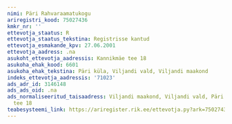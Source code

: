```yaml
---
nimi: Päri Rahvaraamatukogu
ariregistri_kood: 75027436
kmkr_nr: ''
ettevotja_staatus: R
ettevotja_staatus_tekstina: Registrisse kantud
ettevotja_esmakande_kpv: 27.06.2001
ettevotja_aadress: .na
asukoht_ettevotja_aadressis: Kannikmäe tee 18
asukoha_ehak_kood: 6601
asukoha_ehak_tekstina: Päri küla, Viljandi vald, Viljandi maakond
indeks_ettevotja_aadressis: '71023'
ads_adr_id: 3146148
ads_ads_oid: .na
ads_normaliseeritud_taisaadress: Viljandi maakond, Viljandi vald, Päri küla, Kannikmäe
  tee 18
teabesysteemi_link: https://ariregister.rik.ee/ettevotja.py?ark=75027436&ref=rekvisiidid
---
```

